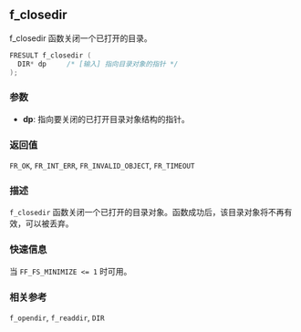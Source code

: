 ## f_closedir

f_closedir 函数关闭一个已打开的目录。

```c
FRESULT f_closedir (
  DIR* dp     /* [输入] 指向目录对象的指针 */
);
```

### 参数

*   **dp**: 指向要关闭的已打开目录对象结构的指针。

### 返回值

`FR_OK`, `FR_INT_ERR`, `FR_INVALID_OBJECT`, `FR_TIMEOUT`

### 描述

`f_closedir` 函数关闭一个已打开的目录对象。函数成功后，该目录对象将不再有效，可以被丢弃。

### 快速信息

当 `FF_FS_MINIMIZE <= 1` 时可用。

### 相关参考

`f_opendir`, `f_readdir`, `DIR`
